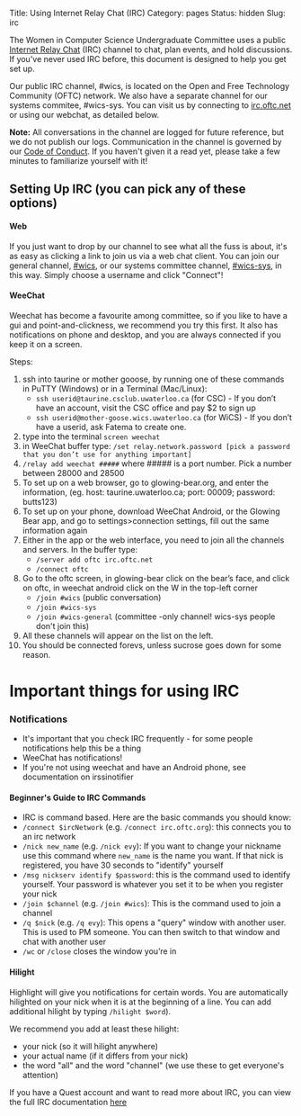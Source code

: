 Title: Using Internet Relay Chat (IRC)
Category: pages
Status: hidden
Slug: irc

The Women in Computer Science Undergraduate Committee uses a public [Internet
Relay Chat](http://en.wikipedia.org/wiki/Internet_Relay_Chat) (IRC) channel
to chat, plan events, and hold discussions. If you've never used IRC before,
this document is designed to help you get set up.

Our public IRC channel, #wics, is located on the Open and Free Technology
Community (OFTC) network. We also have a separate channel for our systems
commitee, #wics-sys. You can visit us by connecting to
[irc.oftc.net](http://www.oftc.net/) or using our webchat, as detailed below.

**Note:** All conversations in the channel are logged for future reference, but
we do not publish our logs. Communication in the channel is governed by our
[Code of Conduct]({filename}/pages/code-of-conduct.md). If you haven't given it
a read yet, please take a few minutes to familiarize yourself with it!

## Setting Up IRC (you can pick any of these options)

#### Web

If you just want to drop by our channel to see what all the fuss is about, it's
as easy as clicking a link  to join us via a web chat client. You can join our
general channel, [#wics](http://webchat.oftc.net/?channels=wics), or our
systems committee channel,
[#wics-sys](http://webchat.oftc.net/?channels=wics-sys), in this way. Simply
choose a username and click "Connect"!

#### WeeChat
Weechat has become a favourite among committee, so if you like to have a gui
and point-and-clickness, we recommend you try this first. It also has
notifications on phone and desktop, and you are always connected if you keep it
on a screen.

Steps:

1. ssh into taurine or mother gooose, by running one of these commands in PuTTY
   (Windows) or in a Terminal (Mac/Linux):
   - `ssh userid@taurine.csclub.uwaterloo.ca` (for CSC) - If you don’t have an
      account, visit the CSC office and pay $2 to sign up
   - `ssh userid@mother-goose.wics.uwaterloo.ca` (for WiCS) - If you don’t have
     a userid, ask Fatema to create one.
2. type into the terminal `screen weechat`
3. in WeeChat buffer type: `/set relay.network.password [pick a password that
   you don’t use for anything important]`
4. `/relay add weechat #####` where ##### is a port number. Pick a number
   between 28000 and 28500
5. To set up on a web browser, go to glowing-bear.org, and enter the
   information, (eg. host: taurine.uwaterloo.ca; port: 00009; password:
   butts123)
6. To set up on your phone, download WeeChat Android, or the Glowing Bear app,
   and go to settings>connection settings, fill out the same information again
7. Either in the app or the web interface, you need to join all the channels
   and servers. In the buffer type:
    - `/server add oftc irc.oftc.net`
    - `/connect oftc`
8. Go to the oftc screen, in glowing-bear click on the bear’s face, and click
   on oftc, in weechat android click on the W in the top-left corner
    - `/join #wics` (public conversation)
    - `/join #wics-sys`
    - `/join #wics-general` (committee -only channel! wics-sys people don't
      join this)
8. All these channels will appear on the list on the left.
9. You should be connected forevs, unless sucrose goes down for some reason.

# Important things for using IRC

### Notifications
- It's important that you check IRC frequently - for some people notifications
  help this be a thing
- WeeChat has notifications!
- If you're not using weechat and have an Android phone, see documentation on
  irssinotifier

#### Beginner's Guide to IRC Commands
- IRC is command based. Here are the basic commands you should know:
- `/connect $ircNetwork` (e.g. `/connect irc.oftc.org`): this connects you to
  an irc network
- `/nick new_name` (e.g. `/nick evy`): If you want to change your nickname use
  this command  where `new_name` is the name you want. If that nick is
  registered, you have 30 seconds to "identify" yourself
- `/msg nickserv identify $password`: this is the command used to identify
  yourself. Your password is whatever you set it to be when you register your
  nick
- `/join $channel` (e.g. `/join #wics`): This is the command used to join a
  channel
- `/q $nick` (e.g. `/q evy`): This opens a "query" window with another user.
  This is used to PM someone. You can then switch to that window and chat with
  another user
- `/wc` or `/close` closes the window you’re in

#### Hilight

Highlight will give you notifications for certain words. You are automatically
hilighted on your nick when it is at the beginning of a line. You can add
additional hilight by typing `/hilight $word`).

We recommend you add at least these hilight:
- your nick (so it will hilight anywhere)
- your actual name (if it differs from your nick)
- the word "all" and the word "channel" (we use these to get everyone's
  attention)

If you have a Quest account and want to read more about IRC, you can view
the full IRC documentation
[here](https://git.uwaterloo.ca/wics/documentation/wikis/irc)
